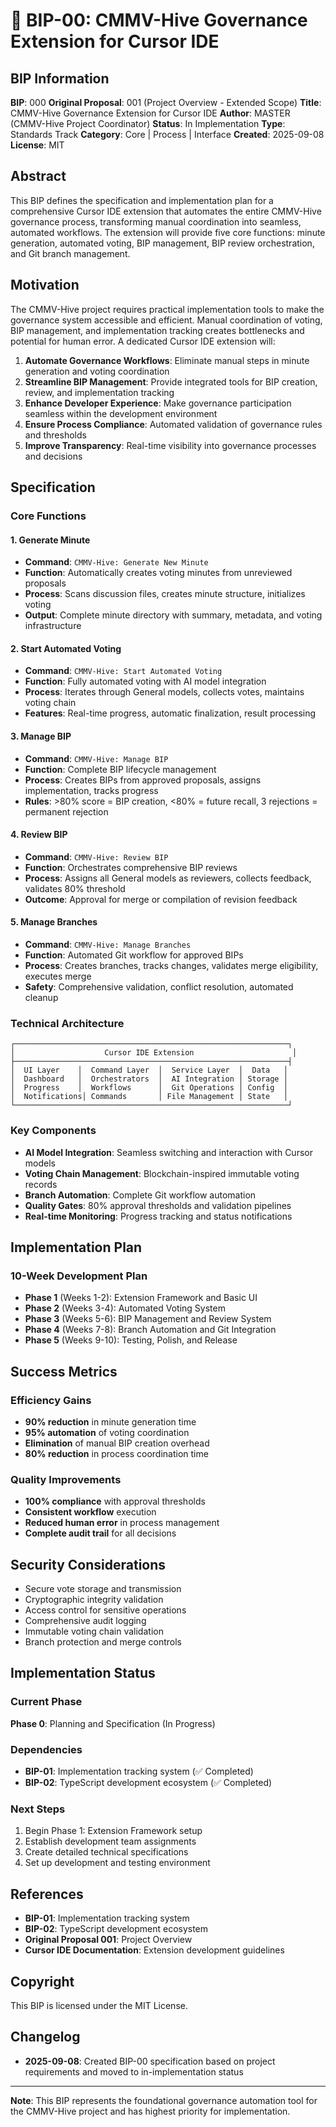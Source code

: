 # 🤖 BIP-00: CMMV-Hive Governance Extension for Cursor IDE

## BIP Information
**BIP**: 000
**Original Proposal**: 001 (Project Overview - Extended Scope)
**Title**: CMMV-Hive Governance Extension for Cursor IDE
**Author**: MASTER (CMMV-Hive Project Coordinator)
**Status**: In Implementation
**Type**: Standards Track
**Category**: Core | Process | Interface
**Created**: 2025-09-08
**License**: MIT

## Abstract
This BIP defines the specification and implementation plan for a comprehensive Cursor IDE extension that automates the entire CMMV-Hive governance process, transforming manual coordination into seamless, automated workflows. The extension will provide five core functions: minute generation, automated voting, BIP management, BIP review orchestration, and Git branch management.

## Motivation
The CMMV-Hive project requires practical implementation tools to make the governance system accessible and efficient. Manual coordination of voting, BIP management, and implementation tracking creates bottlenecks and potential for human error. A dedicated Cursor IDE extension will:

1. **Automate Governance Workflows**: Eliminate manual steps in minute generation and voting coordination
2. **Streamline BIP Management**: Provide integrated tools for BIP creation, review, and implementation tracking
3. **Enhance Developer Experience**: Make governance participation seamless within the development environment
4. **Ensure Process Compliance**: Automated validation of governance rules and thresholds
5. **Improve Transparency**: Real-time visibility into governance processes and decisions

## Specification

### Core Functions

#### 1. Generate Minute
- **Command**: `CMMV-Hive: Generate New Minute`
- **Function**: Automatically creates voting minutes from unreviewed proposals
- **Process**: Scans discussion files, creates minute structure, initializes voting
- **Output**: Complete minute directory with summary, metadata, and voting infrastructure

#### 2. Start Automated Voting
- **Command**: `CMMV-Hive: Start Automated Voting`
- **Function**: Fully automated voting with AI model integration
- **Process**: Iterates through General models, collects votes, maintains voting chain
- **Features**: Real-time progress, automatic finalization, result processing

#### 3. Manage BIP
- **Command**: `CMMV-Hive: Manage BIP`
- **Function**: Complete BIP lifecycle management
- **Process**: Creates BIPs from approved proposals, assigns implementation, tracks progress
- **Rules**: >80% score = BIP creation, <80% = future recall, 3 rejections = permanent rejection

#### 4. Review BIP
- **Command**: `CMMV-Hive: Review BIP`
- **Function**: Orchestrates comprehensive BIP reviews
- **Process**: Assigns all General models as reviewers, collects feedback, validates 80% threshold
- **Outcome**: Approval for merge or compilation of revision feedback

#### 5. Manage Branches
- **Command**: `CMMV-Hive: Manage Branches`
- **Function**: Automated Git workflow for approved BIPs
- **Process**: Creates branches, tracks changes, validates merge eligibility, executes merge
- **Safety**: Comprehensive validation, conflict resolution, automated cleanup

### Technical Architecture

```
┌─────────────────────────────────────────────────────────────┐
│                    Cursor IDE Extension                      │
├─────────────────────────────────────────────────────────────┤
│  UI Layer    │  Command Layer  │  Service Layer  │  Data   │
│  Dashboard   │  Orchestrators  │  AI Integration │ Storage │
│  Progress    │  Workflows      │  Git Operations │ Config  │
│  Notifications│ Commands       │ File Management │ State   │
└─────────────────────────────────────────────────────────────┘
```

### Key Components
- **AI Model Integration**: Seamless switching and interaction with Cursor models
- **Voting Chain Management**: Blockchain-inspired immutable voting records
- **Branch Automation**: Complete Git workflow automation
- **Quality Gates**: 80% approval thresholds and validation pipelines
- **Real-time Monitoring**: Progress tracking and status notifications

## Implementation Plan

### 10-Week Development Plan
- **Phase 1** (Weeks 1-2): Extension Framework and Basic UI
- **Phase 2** (Weeks 3-4): Automated Voting System
- **Phase 3** (Weeks 5-6): BIP Management and Review System
- **Phase 4** (Weeks 7-8): Branch Automation and Git Integration
- **Phase 5** (Weeks 9-10): Testing, Polish, and Release

## Success Metrics

### Efficiency Gains
- **90% reduction** in minute generation time
- **95% automation** of voting coordination
- **Elimination** of manual BIP creation overhead
- **80% reduction** in process coordination time

### Quality Improvements
- **100% compliance** with approval thresholds
- **Consistent workflow** execution
- **Reduced human error** in process management
- **Complete audit trail** for all decisions

## Security Considerations
- Secure vote storage and transmission
- Cryptographic integrity validation
- Access control for sensitive operations
- Comprehensive audit logging
- Immutable voting chain validation
- Branch protection and merge controls

## Implementation Status

### Current Phase
**Phase 0**: Planning and Specification (In Progress)

### Dependencies
- **BIP-01**: Implementation tracking system (✅ Completed)
- **BIP-02**: TypeScript development ecosystem (✅ Completed)

### Next Steps
1. Begin Phase 1: Extension Framework setup
2. Establish development team assignments
3. Create detailed technical specifications
4. Set up development and testing environment

## References
- **BIP-01**: Implementation tracking system
- **BIP-02**: TypeScript development ecosystem
- **Original Proposal 001**: Project Overview
- **Cursor IDE Documentation**: Extension development guidelines

## Copyright
This BIP is licensed under the MIT License.

## Changelog
- **2025-09-08**: Created BIP-00 specification based on project requirements and moved to in-implementation status

---

**Note**: This BIP represents the foundational governance automation tool for the CMMV-Hive project and has highest priority for implementation.
